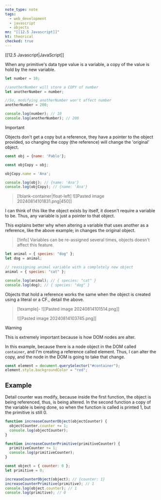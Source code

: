 ```yaml
---
note_type: note
tags:
  - web_development
  - javascript
  - objects
mn: "[[12.5 Javascript]]"
kt: theorical
checked: true
---
```

[[12.5 Javascript|JavaScript]]

When any primitive's data type value is a variable, a copy of the value is hold by the new variable.

```js
let number = 10;

//anotherNumber will store a COPY of number
let anotherNumber = number;

//So, modifying anotherNumber won't affect number
anotherNumber = 200;

console.log(number); // 10
console.log(anotherNumber); // 200
```

>[!important]
>Objects don't get a copy but a reference, they have a pointer to the object provided, so changing the copy (the reference) will change the 'original' object.

```js
const obj = {name: 'Pablo'};

const objCopy = obj;

objCopy.name = 'Ana';

console.log(obj); // {name: 'Ana'}
console.log(objCopy); // {name: 'Ana'}
```

>[!blank-container|float-left]
![[Pasted image 20240814101831.png|450]]

I can think of this like the object exists by itself, it doesn't require a variable to be. Thus, any variable is just a pointer to that object.

This explains better why when altering a variable that uses another as a reference, like the above example; in changes the original object.

>[!info]
>Variables can be re-assigned several times, objects doesn't affect this feature.

```js
let animal = { species: "dog" };
let dog = animal;

// reassigning animal variable with a completely new object
animal = { species: "cat" };

console.log(animal); // { species: "cat" }
console.log(dog); // { species: "dog" }
```

Objects that hold a reference works the same when the object is created using a literal or a CF., detail the above.

>[!example]-
>![[Pasted image 20240814101514.png]]
>
>![[Pasted image 20240814103745.png]]

>[!warning]
>This is extremely important because is how DOM nodes are alter. 

In this example, because there is a node object in the DOM called `container`, and I'm creating a reference called element. Thus, I can alter the copy, and the node in the DOM is going to take that change. 

```js
const element = document.querySelector("#container");
element.style.backgroundColor = "red";
```

## Example
Detail counter was modify, because inside the first function, the object is being referenced, thus, is being altered. In the second function a copy of the variable is being done, so when the function is called is printed 1, but the primitive is still 0. 
```js
function increaseCounterObject(objectCounter) {
  objectCounter.counter += 1;
  console.log(objectCounter);
}

function increaseCounterPrimitive(primitiveCounter) {
  primitiveCounter += 1;
  console.log(primitiveCounter);
}

const object = { counter: 0 };
let primitive = 0;

increaseCounterObject(object); // {counter: 1}
increaseCounterPrimitive(primitive); // 1
console.log(object.counter); // 1
console.log(primitive); // 0
```